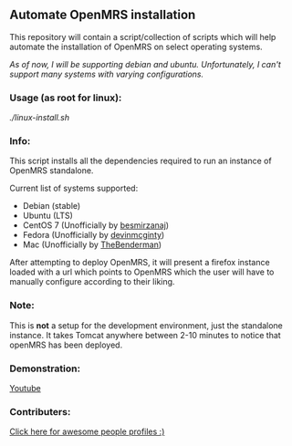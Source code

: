 ## Automate OpenMRS installation
This repository will contain a script/collection of scripts which will help
automate the installation of OpenMRS on select operating systems.

_As of now, I will be supporting debian and ubuntu._
_Unfortunately, I can't support many systems with varying configurations._

### Usage (as root for linux):
_./linux-install.sh_

### Info:
This script installs all the dependencies required to run an instance of
OpenMRS standalone.

Current list of systems supported:
* Debian (stable)
* Ubuntu (LTS)
* CentOS 7 (Unofficially by [besmirzanaj](https://github.com/besmirzanaj))
* Fedora (Unofficially by [devinmcginty](https://github.com/devinmcginty))
* Mac (Unofficially by [TheBenderman](https://github.com/TheBenderman))

After attempting to deploy OpenMRS, it will present a firefox
instance loaded with a url which points to OpenMRS which the user will
have to manually configure according to their liking.

### Note:
This is **not** a setup for the development environment, just the standalone
instance.
It takes Tomcat anywhere between 2-10 minutes to notice that openMRS
has been deployed.

### Demonstration:
[Youtube](https://www.youtube.com/watch?v=o-78lKiN0eE)

### Contributers:
[Click here for awesome people profiles :)](https://github.com/TwistTheNeil/openmrs-automated-install/graphs/contributors)
